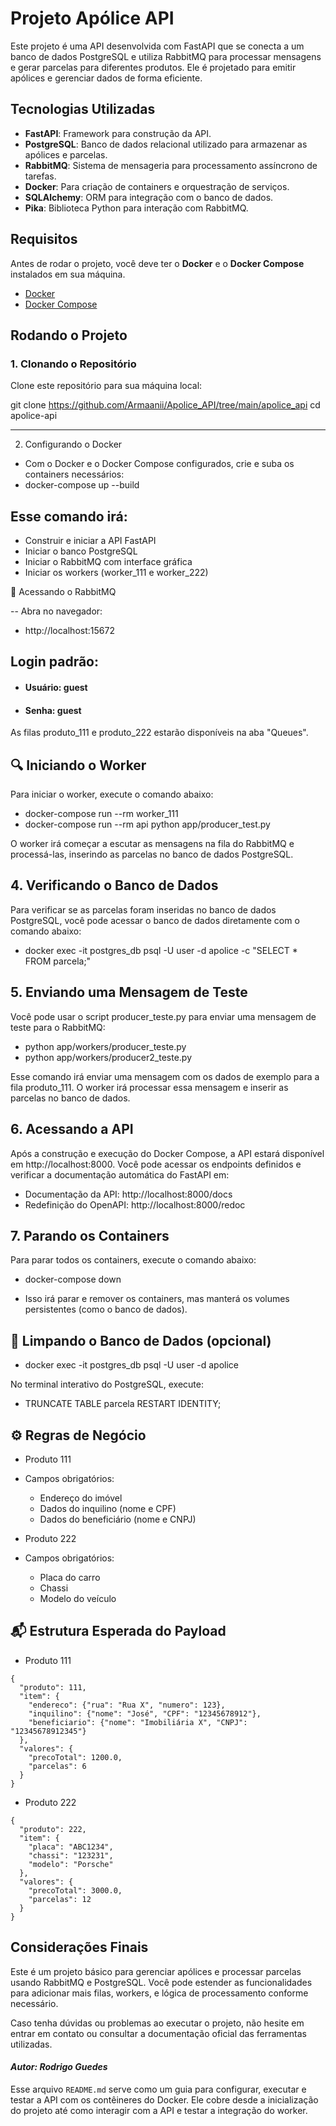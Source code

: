 # Projeto Apólice API

Este projeto é uma API desenvolvida com FastAPI que se conecta a um banco de dados PostgreSQL e utiliza RabbitMQ para processar mensagens e gerar parcelas para diferentes produtos. Ele é projetado para emitir apólices e gerenciar dados de forma eficiente.

## Tecnologias Utilizadas

- **FastAPI**: Framework para construção da API.
- **PostgreSQL**: Banco de dados relacional utilizado para armazenar as apólices e parcelas.
- **RabbitMQ**: Sistema de mensageria para processamento assíncrono de tarefas.
- **Docker**: Para criação de containers e orquestração de serviços.
- **SQLAlchemy**: ORM para integração com o banco de dados.
- **Pika**: Biblioteca Python para interação com RabbitMQ.

## Requisitos

Antes de rodar o projeto, você deve ter o **Docker** e o **Docker Compose** instalados em sua máquina.

- [Docker](https://www.docker.com/get-started)
- [Docker Compose](https://docs.docker.com/compose/install/)

## Rodando o Projeto

### 1. Clonando o Repositório

Clone este repositório para sua máquina local:

git clone https://github.com/Armaanii/Apolice_API/tree/main/apolice_api
cd apolice-api

---------------------------------------------------------------------------------------------

2. Configurando o Docker
- Com o Docker e o Docker Compose configurados, crie e suba os containers necessários:
- docker-compose up --build

## Esse comando irá:
- Construir e iniciar a API FastAPI
- Iniciar o banco PostgreSQL
- Iniciar o RabbitMQ com interface gráfica
- Iniciar os workers (worker_111 e worker_222)

🐇 Acessando o RabbitMQ

-- Abra no navegador:
- http://localhost:15672

## Login padrão:
- #### Usuário: guest
- #### Senha: guest

As filas produto_111 e produto_222 estarão disponíveis na aba "Queues".


## 🔍 Iniciando o Worker

Para iniciar o worker, execute o comando abaixo:
- docker-compose run --rm worker_111
- docker-compose run --rm api python app/producer_test.py

O worker irá começar a escutar as mensagens na fila do RabbitMQ e processá-las, 
inserindo as parcelas no banco de dados PostgreSQL.

## 4. Verificando o Banco de Dados

Para verificar se as parcelas foram inseridas no banco de dados PostgreSQL, 
você pode acessar o banco de dados diretamente com o comando abaixo:
- docker exec -it postgres_db psql -U user -d apolice -c "SELECT * FROM parcela;"

## 5. Enviando uma Mensagem de Teste

Você pode usar o script producer_teste.py para enviar uma mensagem de teste para o RabbitMQ:
- python app/workers/producer_teste.py
- python app/workers/producer2_teste.py

Esse comando irá enviar uma mensagem com os dados de exemplo para a fila produto_111. 
O worker irá processar essa mensagem e inserir as parcelas no banco de dados.

## 6. Acessando a API
Após a construção e execução do Docker Compose, a API estará disponível 
em http://localhost:8000. Você pode acessar os endpoints definidos e verificar a 
documentação automática do FastAPI em:
- Documentação da API: http://localhost:8000/docs
- Redefinição do OpenAPI: http://localhost:8000/redoc

## 7. Parando os Containers
Para parar todos os containers, execute o comando abaixo:
- docker-compose down

- Isso irá parar e remover os containers, mas manterá os volumes persistentes (como o banco de dados).

## 🔄 Limpando o Banco de Dados (opcional)
- docker exec -it postgres_db psql -U user -d apolice

No terminal interativo do PostgreSQL, execute:
- TRUNCATE TABLE parcela RESTART IDENTITY;

## ⚙️ Regras de Negócio
- Produto 111
- Campos obrigatórios:
    - Endereço do imóvel
    - Dados do inquilino (nome e CPF)
    - Dados do beneficiário (nome e CNPJ)

- Produto 222
- Campos obrigatórios:
    - Placa do carro
    - Chassi
    - Modelo do veículo

## 📬 Estrutura Esperada do Payload
- Produto 111

```
{
  "produto": 111,
  "item": {
    "endereco": {"rua": "Rua X", "numero": 123},
    "inquilino": {"nome": "José", "CPF": "12345678912"},
    "beneficiario": {"nome": "Imobiliária X", "CNPJ": "12345678912345"}
  },
  "valores": {
    "precoTotal": 1200.0,
    "parcelas": 6
  }
}
```
- Produto 222

```
{
  "produto": 222,
  "item": {
    "placa": "ABC1234",
    "chassi": "123231",
    "modelo": "Porsche"
  },
  "valores": {
    "precoTotal": 3000.0,
    "parcelas": 12
  }
}
```

## Considerações Finais
Este é um projeto básico para gerenciar apólices e processar parcelas usando RabbitMQ e PostgreSQL. 
Você pode estender as funcionalidades para adicionar mais filas, workers, e lógica de processamento conforme necessário.

Caso tenha dúvidas ou problemas ao executar o projeto, não hesite em entrar em contato ou consultar 
a documentação oficial das ferramentas utilizadas.

#### *Autor: Rodrigo Guedes*

Esse arquivo `README.md` serve como um guia para configurar, executar e testar a API com os contêineres do Docker. 
Ele cobre desde a inicialização do projeto até como interagir com a API e testar a integração do worker.



